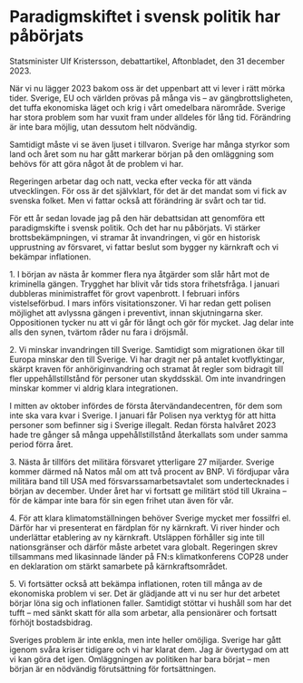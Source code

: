 # Paradigmskiftet i svensk politik har påbörjats

Statsminister Ulf Kristersson, debattartikel, Aftonbladet, den 31 december 2023\.


När vi nu lägger 2023 bakom oss är det uppenbart att vi lever i rätt mörka tider. Sverige, EU och världen prövas på många vis – av gängbrottsligheten, det tuffa ekonomiska läget och krig i vårt omedelbara närområde. Sverige har stora problem som har vuxit fram under alldeles för lång tid. Förändring är inte bara möjlig, utan dessutom helt nödvändig.

Samtidigt måste vi se även ljuset i tillvaron. Sverige har många styrkor som land och året som nu har gått markerar början på den omläggning som behövs för att göra något åt de problem vi har.

Regeringen arbetar dag och natt, vecka efter vecka för att vända utvecklingen. För oss är det självklart, för det är det mandat som vi fick av svenska folket. Men vi fattar också att förändring är svårt och tar tid.

För ett år sedan lovade jag på den här debattsidan att genomföra ett paradigmskifte i svensk politik. Och det har nu påbörjats. Vi stärker brottsbekämpningen, vi stramar åt invandringen, vi gör en historisk upprustning av försvaret, vi fattar beslut som bygger ny kärnkraft och vi bekämpar inflationen.

1\. I början av nästa år kommer flera nya åtgärder som slår hårt mot de kriminella gängen. Trygghet har blivit vår tids stora frihetsfråga. I januari dubbleras minimistraffet för grovt vapenbrott. I februari införs vistelseförbud. I mars införs visitationszoner. Vi har redan gett polisen möjlighet att avlyssna gängen i preventivt, innan skjutningarna sker. Oppositionen tycker nu att vi går för långt och gör för mycket. Jag delar inte alls den synen, tvärtom råder nu fara i dröjsmål.

2\. Vi minskar invandringen till Sverige. Samtidigt som migrationen ökar till Europa minskar den till Sverige. Vi har dragit ner på antalet kvotflyktingar, skärpt kraven för anhöriginvandring och stramat åt regler som bidragit till fler uppehållstillstånd för personer utan skyddsskäl. Om inte invandringen minskar kommer vi aldrig klara integrationen.

I mitten av oktober infördes de första återvändandecentren, för dem som inte ska vara kvar i Sverige. I januari får Polisen nya verktyg för att hitta personer som befinner sig i Sverige illegalt. Redan första halvåret 2023 hade tre gånger så många uppehållstillstånd återkallats som under samma period förra året.

3\. Nästa år tillförs det militära försvaret ytterligare 27 miljarder. Sverige kommer därmed nå Natos mål om att två procent av BNP. Vi fördjupar våra militära band till USA med försvarssamarbetsavtalet som undertecknades i början av december. Under året har vi fortsatt ge militärt stöd till Ukraina – för de kämpar inte bara för sin egen frihet utan även för vår.

4\. För att klara klimatomställningen behöver Sverige mycket mer fossilfri el. Därför har vi presenterat en färdplan för ny kärnkraft. Vi river hinder och underlättar etablering av ny kärnkraft. Utsläppen förhåller sig inte till nationsgränser och därför måste arbetet vara globalt. Regeringen skrev tillsammans med likasinnade länder på FN:s klimatkonferens COP28 under en deklaration om stärkt samarbete på kärnkraftsområdet.

5\. Vi fortsätter också att bekämpa inflationen, roten till många av de ekonomiska problem vi ser. Det är glädjande att vi nu ser hur det arbetet börjar löna sig och inflationen faller. Samtidigt stöttar vi hushåll som har det tufft – med sänkt skatt för alla som arbetar, alla pensionärer och fortsatt förhöjt bostadsbidrag.

Sveriges problem är inte enkla, men inte heller omöjliga. Sverige har gått igenom svåra kriser tidigare och vi har klarat dem. Jag är övertygad om att vi kan göra det igen. Omläggningen av politiken har bara börjat – men början är en nödvändig förutsättning för fortsättningen.
